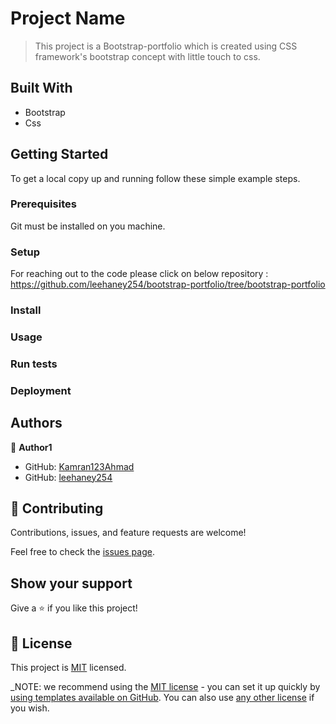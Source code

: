 
# Project Name
> This project is a Bootstrap-portfolio which is created using CSS framework's bootstrap concept with little touch to css.

## Built With
- Bootstrap
- Css

## Getting Started
To get a local copy up and running follow these simple example steps.

### Prerequisites
Git must be installed on you machine.

### Setup
For reaching out to the code please click on below repository :
https://github.com/leehaney254/bootstrap-portfolio/tree/bootstrap-portfolio

### Install

### Usage

### Run tests

### Deployment

## Authors

👤 **Author1**

- GitHub: [Kamran123Ahmad](https://github.com/Kamran123Ahmad)
- GitHub: [leehaney254](https://github.com/leehaney254)

## 🤝 Contributing

Contributions, issues, and feature requests are welcome!

Feel free to check the [issues page](../../issues/).

## Show your support

Give a ⭐️ if you like this project!

## 📝 License

This project is [MIT](./LICENSE) licensed.

_NOTE: we recommend using the [MIT license](https://choosealicense.com/licenses/mit/) - you can set it up quickly by [using templates available on GitHub](https://docs.github.com/en/communities/setting-up-your-project-for-healthy-contributions/adding-a-license-to-a-repository). You can also use [any other license](https://choosealicense.com/licenses/) if you wish.
